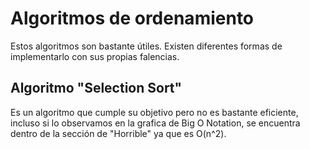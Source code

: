 # Algoritmos de ordenamiento

Estos algoritmos son bastante útiles. Existen diferentes formas de implementarlo con sus propias falencias.

## Algoritmo "Selection Sort"

Es un algoritmo que cumple su objetivo pero no es bastante eficiente, incluso si lo observamos en la grafica de Big O Notation, se encuentra dentro de la sección de "Horrible" ya que es O(n^2).

